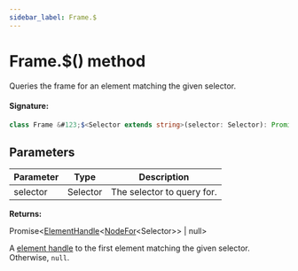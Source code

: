 ```yaml
---
sidebar_label: Frame.$
---
```


# Frame.$() method

Queries the frame for an element matching the given selector.

#### Signature:

```typescript
class Frame &#123;$<Selector extends string>(selector: Selector): Promise<ElementHandle<NodeFor<Selector>> | null>;&#125;
```

## Parameters

| Parameter | Type     | Description                |
| --------- | -------- | -------------------------- |
| selector  | Selector | The selector to query for. |

**Returns:**

Promise&lt;[ElementHandle](./puppeteer.elementhandle.md)&lt;[NodeFor](./puppeteer.nodefor.md)&lt;Selector&gt;&gt; \| null&gt;

A [element handle](./puppeteer.elementhandle.md) to the first element matching the given selector. Otherwise, `null`.

